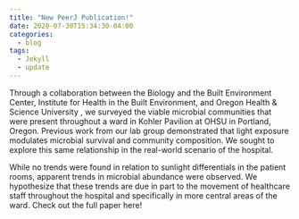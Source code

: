 ```yaml
---
title: "New PeerJ Publication!"
date: 2020-07-30T15:34:30-04:00
categories:
  - blog
tags:
  - Jekyll
  - update
---
```


Through a collaboration between the Biology and the Built Environment Center, Institute for Health in the Built Environment, and Oregon Health & Science University , we surveyed the viable microbial communities that were present throughout a ward in Kohler Pavilion at OHSU in Portland, Oregon. Previous work from our lab group demonstrated that light exposure modulates microbial survival and community composition. We sought to explore this same relationship in the real-world scenario of the hospital.

While no trends were found in relation to sunlight differentials in the patient rooms, apparent trends in microbial abundance were observed. We hypothesize that these trends are due in part to the movement of healthcare staff throughout the hospital and specifically in more central areas of the ward. Check out the full paper here!
